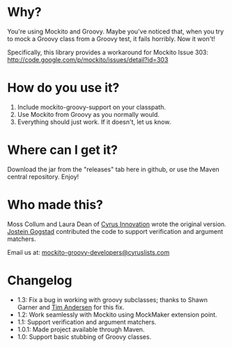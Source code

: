 Why?
====

You're using Mockito and Groovy. Maybe you've noticed that, when you try to mock a Groovy
class from a Groovy test, it fails horribly. Now it won't!

Specifically, this library provides a workaround for Mockito Issue 303:
http://code.google.com/p/mockito/issues/detail?id=303

How do you use it?
==================

1. Include mockito-groovy-support on your classpath.
2. Use Mockito from Groovy as you normally would.
3. Everything should just work. If it doesn't, let us know.

Where can I get it?
===================

Download the jar from the "releases" tab here in github,
or use the Maven central repository.  Enjoy!

Who made this?
==============

Moss Collum and Laura Dean of [Cyrus Innovation](http://www.cyrusinnovation.com/) wrote the original
version. [Jostein Gogstad](https://github.com/gogstad) contributed the code to support verification
and argument matchers.

Email us at: mockito-groovy-developers@cyruslists.com

Changelog
=========

* 1.3: Fix a bug in working with groovy subclasses; thanks to Shawn Garner and [Tim Andersen](http://timandersen.net/) for this fix.
* 1.2: Work seamlessly with Mockito using MockMaker extension point.
* 1.1: Support verification and argument matchers.
* 1.0.1: Made project available through Maven.
* 1.0: Support basic stubbing of Groovy classes.
